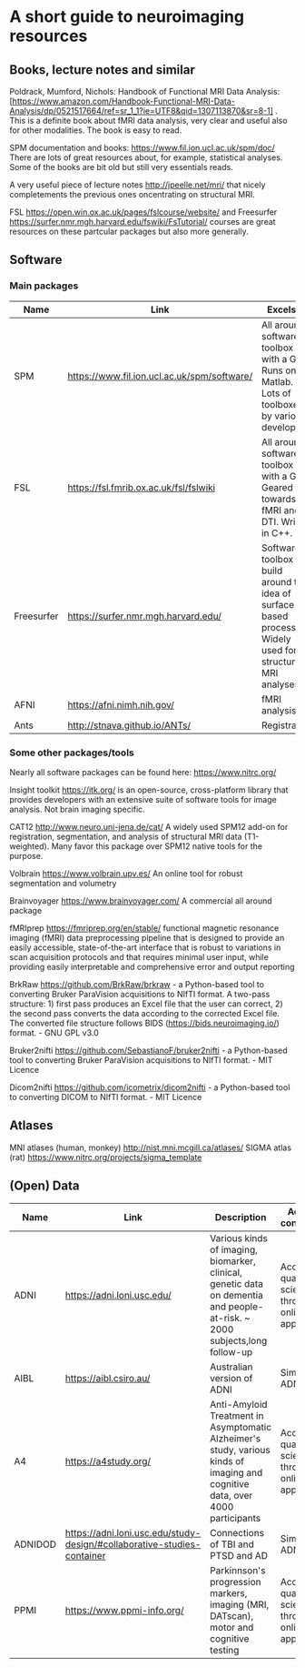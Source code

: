 # A short guide to neuroimaging resources

## Books, lecture notes and similar

Poldrack, Mumford, Nichols: Handbook of Functional MRI Data Analysis: [https://www.amazon.com/Handbook-Functional-MRI-Data-Analysis/dp/0521517664/ref=sr_1_1?ie=UTF8&qid=1307113870&sr=8-1] . This is a definite book about fMRI data analysis, very clear and useful also for other modalities. The book is easy to read.  

SPM documentation and books: https://www.fil.ion.ucl.ac.uk/spm/doc/ There are lots of great resources about, for example, statistical analyses. Some of the books are bit old but still very essentials reads.   

A very useful piece of lecture notes http://jpeelle.net/mri/ that nicely completements the previous ones oncentrating on structural MRI. 

FSL https://open.win.ox.ac.uk/pages/fslcourse/website/ and Freesurfer https://surfer.nmr.mgh.harvard.edu/fswiki/FsTutorial/ courses are great resources on these partcular packages but also more generally. 

## Software

### Main packages

| Name         | Link                                         | Excels at | License | Limitations |
|--------------|----------------------------------------------|-----------|---------|-------------|
| SPM          | https://www.fil.ion.ucl.ac.uk/spm/software/  | All around software toolbox with a GUI. Runs on top Matlab. Lots of toolboxes by various developers          | GNU GPL (open source, copyleft)        | Runs on top of Matlab    |
| FSL          | https://fsl.fmrib.ox.ac.uk/fsl/fslwiki       | All around software toolbox with a GUI. Geared towards fMRI and DTI. Written in C++.           |        Free for academic use, not free for commercial use https://fsl.fmrib.ox.ac.uk/fsl/fslwiki/Licence |  Licence           |
| Freesurfer   | https://surfer.nmr.mgh.harvard.edu/          | Software toolbox build around the idea of surface based processing. Widely used for structural MRI analyses          | Open source (miscellanous licence)   |             |
| AFNI         | https://afni.nimh.nih.gov/                   | fMRI analysis          |  GNU GPL (open source, copyleft)      |             |
| Ants         | http://stnava.github.io/ANTs/                | Registration          |  Open soure       |             |

### Some other packages/tools

Nearly all software packages can be found here: https://www.nitrc.org/

Insight toolkit https://itk.org/  is an open-source, cross-platform library that provides developers with an extensive suite of software tools for image analysis. Not brain imaging specific. 

CAT12 http://www.neuro.uni-jena.de/cat/ A widely used SPM12 add-on for registration, segmentation, and analysis of structural MRI data (T1-weighted). Many favor this package over SPM12 native tools for the purpose.    

Volbrain https://www.volbrain.upv.es/ An online tool for robust segmentation and volumetry
 
Brainvoyager https://www.brainvoyager.com/ A commercial all around package

fMRIprep https://fmriprep.org/en/stable/ functional magnetic resonance imaging (fMRI) data preprocessing pipeline that is designed to provide an easily accessible, state-of-the-art interface that is robust to variations in scan acquisition protocols and that requires minimal user input, while providing easily interpretable and comprehensive error and output reporting

BrkRaw https://github.com/BrkRaw/brkraw - a Python-based tool to converting Bruker ParaVision acquisitions to NIfTI format. A two-pass structure: 1) first pass produces an Excel file that the user can correct, 2) the second pass converts the data according to the corrected Excel file. The converted file structure follows BIDS (https://bids.neuroimaging.io/) format. - GNU GPL v3.0

Bruker2nifti https://github.com/SebastianoF/bruker2nifti - a Python-based tool to converting Bruker ParaVision acquisitions to NIfTI format. - MIT Licence

Dicom2nifti https://github.com/icometrix/dicom2nifti - a Python-based tool to converting DICOM to NIfTI format. - MIT Licence 

## Atlases
MNI atlases (human, monkey) http://nist.mni.mcgill.ca/atlases/
SIGMA atlas (rat) https://www.nitrc.org/projects/sigma_template
## (Open) Data

| Name       |     Link                      | Description             |      Access conditions |
|------------|-------------------------------|------------------------ |------------------------|
| ADNI       |https://adni.loni.usc.edu/     | Various kinds of imaging, biomarker, clinical, genetic data on dementia and people-at-risk. ~ 2000 subjects,long follow-up | Access to qualified scientists through an online application |
| AIBL       | https://aibl.csiro.au/        | Australian version of ADNI | Similar to ADNI |
| A4         | https://a4study.org/          | Anti-Amyloid Treatment in Asymptomatic Alzheimer's study, various kinds of imaging and cognitive data, over 4000 participants |   Access to qualified scientists through an online application |
| ADNIDOD    |  https://adni.loni.usc.edu/study-design/#collaborative-studies-container | Connections of TBI and PTSD and AD | Similar to ADNI |   
| PPMI       | https://www.ppmi-info.org/    | Parkinnson's progression markers,  imaging (MRI, DATscan), motor and cognitive testing |  Access to qualified scientists through an online application |
